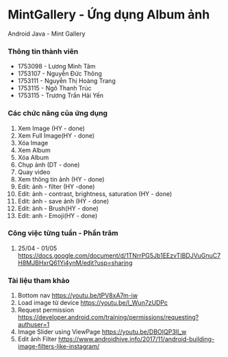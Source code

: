 # MintGallery - Ứng dụng Album ảnh
Android Java - Mint Gallery

### Thông tin thành viên
 - 1753098 - Lương Minh Tâm
 - 1753107 - Nguyễn Đức Thông
 - 1753111 - Nguyễn Thị Hoàng Trang
 - 1753115 - Ngô Thanh Trúc
 - 1753115 - Trương Trần Hải Yến

### Các chức năng của ứng dụng
 1. Xem Image (HY - done)
 2. Xem Full Image(HY - done)
 3. Xóa Image
 4. Xem Album
 5. Xóa Album
 6. Chụp ảnh (DT - done)
 7. Quay video
 8. Xem thông tin ảnh (HY - done)
 9. Edit: ảnh - filter (HY -done)
 10. Edit: ảnh - contrast, brightness, saturation (HY - done)
 11. Edit: ảnh - save ảnh (HY - done)
 12. Edit: ảnh - Brush(HY - done)
 12. Edit: anh - Emoji(HY - done)
### Công việc từng tuần - Phần trăm
 1. 25/04 - 01/05 https://docs.google.com/document/d/1TNrrPG5Jb1EEzvTIBDJVuGnuC7H8MJBHxrQ61Yi4ynM/edit?usp=sharing
### Tài liệu tham khảo
 1. Bottom nav https://youtu.be/tPV8xA7m-iw 
 2. Load image từ device https://youtu.be/l_Wun7zUDPc
 3. Request permission https://developer.android.com/training/permissions/requesting?authuser=1
 4. Image Slider using ViewPage https://youtu.be/DBOIQP3lI_w
 5. Edit ảnh Filter https://www.androidhive.info/2017/11/android-building-image-filters-like-instagram/
 

